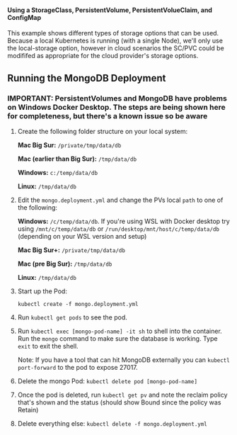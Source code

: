 #### Using a StorageClass, PersistentVolume, PersistentVolueClaim, and ConfigMap

This example shows different types of storage options that can be used. Because a local Kubernetes is running (with a single Node), we'll
only use the local-storage option, however in cloud scenarios the SC/PVC could be modififed as appropriate for the cloud provider's storage options.

## Running the MongoDB Deployment

### IMPORTANT: PersistentVolumes and MongoDB have problems on **Windows Docker Desktop**. The steps are being shown here for completeness, but there's a known issue so be aware

1. Create the following folder structure on your local system:

    **Mac Big Sur:** `/private/tmp/data/db`

    **Mac (earlier than Big Sur):** `/tmp/data/db`

    **Windows:**   `c:/temp/data/db`

    **Linux:** `/tmp/data/db`

2. Edit the `mongo.deployment.yml` and change the PVs local `path` to one of the following:

    **Windows:**  `/c/temp/data/db`. If you're using WSL with Docker desktop try using `/mnt/c/temp/data/db` or `/run/desktop/mnt/host/c/temp/data/db` (depending on your WSL version and setup)

    **Mac Big Sur+:** `/private/tmp/data/db`

    **Mac (pre Big Sur):** `/tmp/data/db`

    **Linux:** `/tmp/data/db`

3. Start up the Pod:

    `kubectl create -f mongo.deployment.yml`

4. Run `kubectl get pods` to see the pod.
5. Run `kubectl exec [mongo-pod-name] -it sh` to shell into the container. Run the `mongo` command to make sure the database is working. Type `exit` to exit the shell.

    Note: If you have a tool that can hit MongoDB externally you can `kubectl port-forward` to the pod to expose 27017.

6. Delete the mongo Pod: `kubectl delete pod [mongo-pod-name]`
7. Once the pod is deleted, run `kubectl get pv` and note the reclaim policy that's shown and the status (should show Bound since the policy was Retain)
8. Delete everything else: `kubectl delete -f mongo.deployment.yml`
